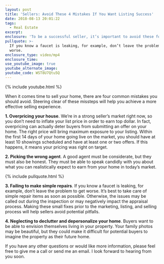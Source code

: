 ```yaml
---
layout: post
title: 'Sellers: Avoid These 4 Mistakes If You Want Listing Success'
date: 2018-08-13 20:01:22
tags:
  - Real Estate
excerpt:
enclosure: 'To be a successful seller, it’s important to avoid these four mistakes.'
pullquote: >-
  If you know a faucet is leaking, for example, don’t leave the problem to get
  worse.
enclosure_type: video/mp4
enclosure_time:
use_youtube_image: true
youtube_alternate_image:
youtube_code: WST8U7Qtu5Q
---
```


{% include youtube.html %}

When it comes time to sell your home, there are four common mistakes you should avoid. Steering clear of these missteps will help you achieve a more effective selling experience.

**1. Overpricing your house**. We’re in a strong seller’s market right now, so you don’t need to inflate your list price in order to earn top dollar. In fact, overpricing can actually deter buyers from submitting an offer on your home. The right price will bring maximum exposure to your listing. Within the first 14 days of your home going live on the market, you should have at least 10 showings scheduled and have at least one or two offers. If this happens, it means your pricing was right on target.

**2. Picking the wrong agent**. A good agent must be considerate, but they must also be honest. They must be able to speak candidly with you about what you can realistically expect to earn from your home in today’s market.

{% include pullquote.html %}

**3. Failing to make simple repairs**. If you know a faucet is leaking, for example, don’t leave the problem to get worse. It’s best to take care of simple repair items as soon as possible. Otherwise, the issues may be called out during the inspection or may negatively impact the appraisal process. Making these small fixes prior to the marketing, listing, and selling process will help sellers avoid potential pitfalls.

**4. Neglecting to declutter and depersonalize your home**. Buyers want to be able to envision themselves living in your property. Your family photos may be beautiful, but they could make it difficult for potential buyers to imagine the property as their future home.

If you have any other questions or would like more information, please feel free to give me a call or send me an email. I look forward to hearing from you soon.